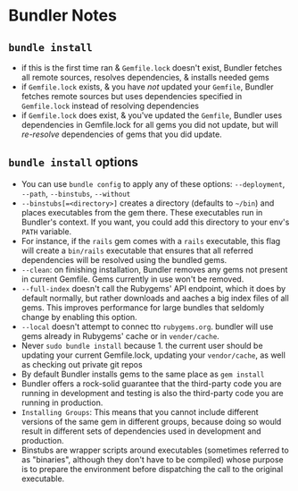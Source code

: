 # Bundler Notes
## `bundle install`
- if this is the first time ran & `Gemfile.lock` doesn't exist, Bundler fetches all remote sources, resolves dependencies, & installs needed gems
- if `Gemfile.lock` exists, & you have *not* updated your `Gemfile`,  Bundler fetches remote sources but uses dependencies specified in `Gemfile.lock` instead of resolving dependencies
- if `Gemfile.lock` does exist, & you've updated the `Gemfile`, Bundler uses dependencies in Gemfile.lock for all gems you did not update, but will *re-resolve* dependencies of gems that you did update.

## `bundle install` options
- You can use `bundle config` to apply any of these options: `--deployment`, `--path`, `--binstubs`, `--without`
- `--binstubs[=<directory>]` creates a directory (defaults to `~/bin`) and places executables from the gem there. These executables run in Bundler's context. If you want, you could add this directory to your env's `PATH` variable.
- For instance, if the `rails` gem comes with a `rails` executable, this flag will create a `bin/rails` executable that ensures that all referred dependencies will be resolved using the bundled gems.
- `--clean`: on finishing installation, Bundler removes any gems not present in current Gemfile. Gems currently in use won't be removed.
- `--full-index` doesn't call the Rubygems' API endpoint, which it does by default normally, but rather downloads and aaches a big index files of all gems. This improves performance for large bundles that seldomly change by enabling this option.
- `--local` doesn't attempt to connec tto `rubygems.org`. bundler will use gems already in Rubygems' cache or in `vender/cache`.
- Never `sudo bundle install` because 1. the current user should be updating your current Gemfile.lock, updating your `vendor/cache`, as well as checking out private git repos
- By default Bundler installs gems to the same place as `gem install`
- Bundler offers a rock-solid guarantee that the third-party code you are running in development and testing is also the third-party code you are running in production.
- `Installing Groups`: This means that you cannot include different versions of the same gem in different groups, because doing so would result in different sets of dependencies used in development and production.
- Binstubs are wrapper scripts around executables (sometimes referred to as "binaries", although they don't have to be compiled) whose purpose is to prepare the environment before dispatching the call to the original executable.
